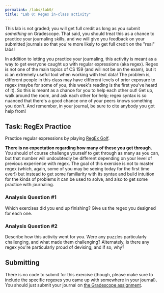 ```yaml
---
permalink: /labs/lab0/
title: "Lab 0: Regex in-class activity"
---
```


This lab is not graded; you will get full credit as long as you submit _something_ on Gradescope. That said, you should treat this as a chance to practice your journaling skills, and we will give you feedback on your submitted journals so that you're more likely to get full credit on the "real" labs!

In addition to letting you practice your journaling, this activity is meant as a way to get everyone caught up with regular expressions (aka regex). Regex is not one of the main topics of CS 159 (and will not be on the exam), but it _is_ an extremely useful tool when working with text data! The problem is, different people in this class may have different levels of prior exposure to regex (maybe for some of you, this week's reading is the first you've heard of it). So this is meant as a chance for you to help each other out! Get up, walk around the room, and ask each other for help; regex syntax is so nuanced that there's a good chance one of your peers knows something you don't. And remember, in your journal, be sure to cite anybody you got help from!

## Task: RegEx Practice

Practice regular expressions by playing [RegEx Golf](https://alf.nu/RegexGolf).

**There is no expectation regarding how many of these you get through.** You should of course challenge yourself to get through as many as you can, but that number will undoubtedly be different depending on your level of previous experience with regex. The goal of this exercise is not to master regex (which, again, some of you may be seeing today for the first time ever!) but instead to get some familiarity with its syntax and build intuition for the kinds of problems it can be used to solve, and also to get some practice with journaling.

### Analysis Question #1

Which exercises did you end up finishing? Give us the regex you designed for each one.

### Analysis Question #2

Describe how this activity went for you. Were any puzzles particularly challenging, and what made them challenging? Alternately, is there any regex you're particularly proud of devising, and if so, why? 

## Submitting

There is no code to submit for this exercise (though, please make sure to include the specific regexes you came up with somewhere in your journal). You should just submit your journal on [the Gradescope assignment](https://www.gradescope.com/courses/1066898/assignments/6615932).